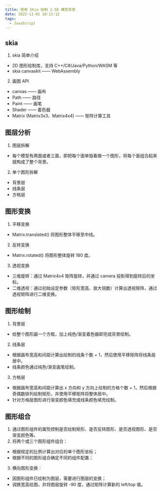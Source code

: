 ```yaml
---
title: 使用 Skia 绘制 2.5D 模型背景
date: 2022-11-01 18:13:12
tags:
  - JavaScript
---
```


## skia

1. skia 简单介绍
  - 2D 图形绘制库，支持 C++/C#/Java/Python/WASM 等
  - skia canvaskit —— WebAssembly

2. 画图 API 
  - canvas —— 画布
  - Path —— 路径
  - Paint —— 画笔
  - Shader —— 着色器
  - Matrix (Matrix3x3、Matrix4x4) —— 矩阵计算工具

## 图层分析

1. 图层拆解
  - 每个模型有两面或者三面，即把每个面单独看做一个图形，将每个面组合起来就构成了整个背景。

2. 单个图形拆解
 - 背景层
 - 线条层
 - 方格层

## 图形变换

1. 平移变换

  - Matrix.translated() 将图形整体平移至中线。

2. 反转变换

  - Matrix.rotated() 将图形整体旋转 180 度。

3. 透视变换

  - 三维旋转：通过 Matrix4x4 矩阵旋转，并通过 camera 投影得到旋转后的坐标。
  - 二维透视：通过初始设定参数（矩形宽高、放大倍数）计算出透视矩阵，通过透视矩阵进行二维变换。

## 图形绘制

1. 背景层

  - 给整个图形画一个方框，加上纯色/渐变着色器即完成背景绘制。

2. 线条层

  - 根据画布宽高和间距计算出绘制的线条个数 + 1，然后使用平移矩阵将线条层居中。
  - 线条颜色通过纯色/渐变画笔绘制。

3. 方格层

  - 根据画布宽高和间距计算出 x 方向和 y 方向上绘制的方格个数 + 1，然后根据奇偶数排列绘制矩形，并使用平移矩阵将整体居中。
  - 针对方格层图形进行渐变颜色填充或线条颜色填充绘制。

## 图形组合

1. 通过图形组件的属性控制是否绘制矩形、是否反转图形、是否透视图形、是否渐变颜色等。
2. 将两个或三个图形组件组合：
  - 根据规定的比例计算出对应的单个图形坐标；
  - 根据不同的图形组合确定不同的组件配置；
3. 横向图形变换：
  - 因图形组件已绘制为图层，需要进行图层的变换；
  - 调换宽高绘图，并将图层旋转 -90 度，通过矩阵计算新的 left/top 值。
